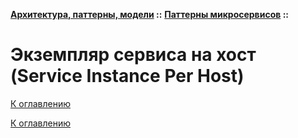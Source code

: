 **[Архитектура, паттерны, модели](../../README.md#patterns) ::** 
**[Паттерны микросервисов](../../README.md#patterns-microservices) ::**
# Экземпляр сервиса на хост (Service Instance Per Host)

<!--

-->

[К оглавлению](../../README.md#patterns-microservices)



[К оглавлению](../../README.md#patterns-microservices)

